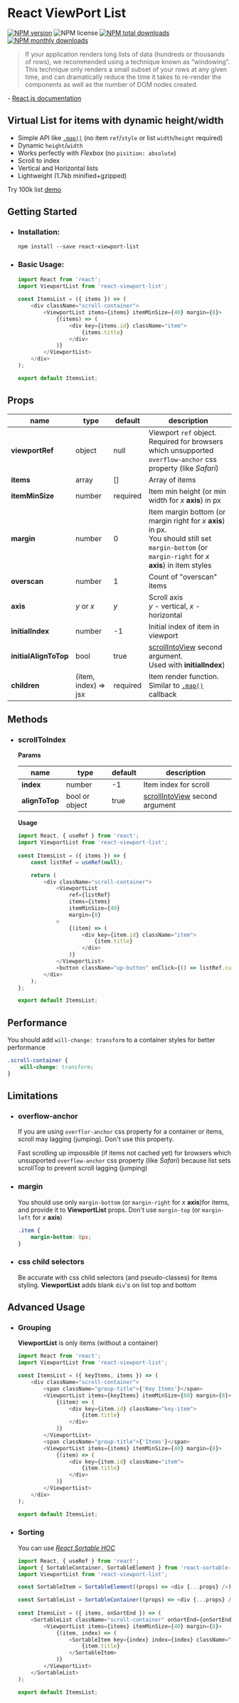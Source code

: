 # React ViewPort List

[![NPM version](https://img.shields.io/npm/v/react-viewport-list.svg?style=flat)](https://www.npmjs.com/package/react-viewport-list)
![NPM license](https://img.shields.io/npm/l/react-viewport-list.svg?style=flat)
[![NPM total downloads](https://img.shields.io/npm/dt/react-viewport-list.svg?style=flat)](https://npmcharts.com/compare/react-viewport-list?minimal=true)
[![NPM monthly downloads](https://img.shields.io/npm/dm/react-viewport-list.svg?style=flat)](https://npmcharts.com/compare/react-viewport-list?minimal=true)

>If your application renders long lists of data (hundreds or thousands of rows), we recommended using a technique known as “windowing”. This technique only renders a small subset of your rows at any given time, and can dramatically reduce the time it takes to re-render the components as well as the number of DOM nodes created. 
 
\- [React.js documentation](https://reactjs.org/docs/optimizing-performance.html#virtualize-long-lists)

## Virtual List for items with dynamic height/width

- Simple API like [`.map()`](https://developer.mozilla.org/en-US/docs/Web/JavaScript/Reference/Global_Objects/Array/map) (no item `ref`/`style` or list `width`/`height` required)
- Dynamic `height`/`width`
- Works perfectly with _Flexbox_ (no `pisition: absolute`)
- Scroll to index
- Vertical and Horizontal lists
- Lightweight (1.7kb minified+gzipped)

Try 100k list [demo](https://codesandbox.io/s/react-viewport-list-xw2rt)

## Getting Started

- ### Installation:

    ```shell script
    npm install --save react-viewport-list
    ```

- ### Basic Usage:

    ```javascript
    import React from 'react';
    import ViewportList from 'react-viewport-list';
     
    const ItemsList = ({ items }) => (
        <div className="scroll-container">
            <ViewportList items={items} itemMinSize={40} margin={8}>
                {(items) => (
                    <div key={items.id} className="item">
                        {items.title}
                    </div>
                )}
            </ViewportList>
        </div>
    );
    
    export default ItemsList;
    ```

## Props

name                 |type                |default |description
---------------------|--------------------|--------|---------------------------------------------------------------------------------------------------------------------------------
**viewportRef**      |object              |null    |Viewport `ref` object.<br>Required for browsers which unsupported `overflow-anchor` css property (like _Safari_)
**items**            |array               |[]      |Array of items
**itemMinSize**      |number              |required|Item min height (or min width for _x_ **axis**) in px
**margin**           |number              |0       |Item margin bottom (or margin right for _x_ **axis**) in px.<br>You should still set `margin-bottom` (or `margin-right` for _x_ **axis**) in item styles
**overscan**         |number              |1       |Count of "overscan" items
**axis**             |_y_ or _x_          |_y_     |Scroll axis<br>_y_ - vertical, _x_ - horizontal
**initialIndex**     |number              |-1      |Initial index of item in viewport
**initialAlignToTop**|bool                |true    |[scrollIntoView](https://developer.mozilla.org/en-US/docs/Web/API/Element/scrollIntoView) second argument.<br>Used with **initialIndex**)
**children**         |(item, index) => jsx|required|Item render function.<br>Similar to [`.map()`](https://developer.mozilla.org/en-US/docs/Web/JavaScript/Reference/Global_Objects/Array/map) callback

## Methods

- ### scrollToIndex

    **Params**
    
    name          |type          |default|description
    --------------|--------------|-------|-----------------------------------------------------------------------------------------------
    **index**     |number        |-1     |Item index for scroll
    **alignToTop**|bool or object|true   |[scrollIntoView](https://developer.mozilla.org/en-US/docs/Web/API/Element/scrollIntoView) second argument
    
    **Usage**
    
    ```javascript
    import React, { useRef } from 'react';
    import ViewportList from 'react-viewport-list';
     
    const ItemsList = ({ items }) => {
        const listRef = useRef(null);
    
        return (
            <div className="scroll-container">
                <ViewportList
                    ref={listRef}
                    items={items}
                    itemMinSize={40}
                    margin={8}
                >
                    {(item) => (
                        <div key={item.id} className="item">
                            {item.title}
                        </div>
                    )}
                </ViewportList>
                <button className="up-button" onClick={() => listRef.current.scrollToIndex(0)} />
            </div>
        );
    };
    
    export default ItemsList;
    ```

## Performance

You should add `will-change: transform` to a container styles for better performance

```css
.scroll-container {
    will-change: transform;
}
```

## Limitations

- ### overflow-anchor

    If you are using `overflor-anchor` css property for a container or items, scroll may lagging (jumping). Don't use this property.
    
    Fast scrolling up impossible (if items not cached yet) for browsers which unsupported `overflow-anchor` css property (like _Safari_) because list sets scrollTop to prevent scroll lagging (jumping)

- ### margin

    You should use only `margin-bottom` (or `margin-right` for _x_ **axis**)for items, and provide it to **ViewportList** props. Don't use `margin-top` (or `margin-left` for _x_ **axis**)
 
    ```css
    .item {
        margin-bottom: 8px;
    }    
    ```

- ### css child selectors

    Be accurate with css child selectors (and pseudo-classes) for items styling. **ViewportList** adds blank `div`'s on list top and bottom

## Advanced Usage

- ### Grouping

    **ViewportList** is only items (without a container)
    
    ```javascript
    import React from 'react';
    import ViewportList from 'react-viewport-list';
    
    const ItemsList = ({ keyItems, items }) => (
        <div className="scroll-container">
            <span className="group-title">{'Key Items'}</span>
            <ViewportList items={keyItems} itemMinSize={60} margin={8}>
                {(item) => (
                    <div key={item.id} className="key-item">
                        {item.title}
                    </div>
                )}
            </ViewportList>
            <span className="group-title">{'Items'}</span>
            <ViewportList items={items} itemMinSize={40} margin={8}>
                {(item) => (
                    <div key={item.id} className="item">
                        {item.title}
                    </div>
                )}
            </ViewportList>
        </div>
    );
    
    export default ItemsList;
    ```

- ### Sorting

    You can use _[React Sortable HOC](https://github.com/clauderic/react-sortable-hoc)_
    
    ```javascript
    import React, { useRef } from 'react';
    import { SortableContainer, SortableElement } from 'react-sortable-hoc';
    import ViewportList from 'react-viewport-list';
    
    const SortableItem = SortableElement((props) => <div {...props} />);
    
    const SortableList = SortableContainer((props) => <div {...props} />);
     
    const ItemsList = ({ items, onSortEnd }) => (
        <SortableList className="scroll-container" onSortEnd={onSortEnd}>
            <ViewportList items={items} itemMinSize={40} margin={8}>
                {(item, index) => (
                    <SortableItem key={index} index={index} className="item">
                        {item.title}
                    </SortableItem>
                )}
            </ViewportList>
        </SortableList>
    );
    
    export default ItemsList;
    ```
  